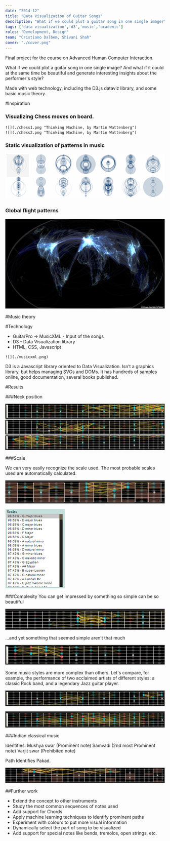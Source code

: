 ```yaml
---
date: "2014-12"
title: "Data Visualization of Guitar Songs"
description: "What if we could plot a guitar song in one single image?"
tags: ['data visualization','d3','music','academic']
roles: "Development, Design"
team: "Cristiano Dalbem, Shivani Shah"
cover: "./cover.png"
---
```



Final project for the course on Advanced Human Computer Interaction.

What if we could plot a guitar song in one single image? And what if it could at the same time be beautiful and generate interesting insights about the performer's style?

Made with web technology, including the D3.js dataviz library, and some basic music theory.
 

#Inspiration

### Visualizing Chess moves on board.
 
```grid|2
![](./chess1.png "Thinking Machine, by Martin Wattenberg")
![](./chess2.png "Thinking Machine, by Martin Wattenberg")
```

### Static visualization of patterns in music

![](./shapeofsong1.png "The Shape of Song, by Martin Wattenberg")

### Global flight patterns

![](./airplanes1.png "BBC News")

#Music theory


#Technology

- GuitarPro -> MusicXML  -  Input of the songs
- D3  -  Data Visualization library
- HTML, CSS, Javascript
 
```grid|1
![](./musicxml.png)
```

D3 is a Javascript library oriented to Data Visualization. Isn’t a graphics library, but helps managing SVGs and DOMs. It has hundreds of samples online, good documentation, several books published.


#Results


###Neck position

![](./stevevai-fortheloveofgod.png "Steve Vai - For The Love Of God")
![](./jimihendrix-purplehaze.png "Jimi Hendrix - Purple Haze")
![](./pacodelucia-entredosaguas.png "Paco de Lucia - Entre Dos Aguas")

###Scale

We can very easily recognize the scale used. The most probable scales used are automatically calculated.


![](./santana-blackmagicwoman.png "Santana - Black Magic Woman")

![](./scales.png)

###Complexity
You can get impressed by something so simple can be so beautiful

![](./pinkfloyd-comfortablynumb.png "Pink Floyd - Comfortably Numb")

...and yet something that seemed simple aren’t that much

![](./boleroravel.png "Maurice Ravel - Bolero")

Some music styles are more complex than others. Let's compare, for example, the performance of two acclaimed artists of different styles: a classic Rock band, and a legendary Jazz guitar player.

![](./ledzeppelin-stairwaytoheaven.png "Led Zeppelin - Stairway To Heaven (Rock)")

![](./patmetheny-haveyouheard.png "Pat Metheny - Have You Heard (Jazz)")

###Indian classical music

Identifies:
Mukhya swar (Prominent note)
Samvadi (2nd most Prominent note)
Varjit swar (Prohibited note)

Path Identifies Pakad.

![](./raagbhairvi.png "Raag bhairvi")


##Further work

- Extend the concept to other instruments
- Study the most common sequences of notes used
- Add support for Chords
- Apply machine learning techniques to identify prominent paths
- Experiment with colours to put more visual information
- Dynamically select the part of song to be visualized 
- Add support for special notes like bends, tremolos, open strings, etc.
